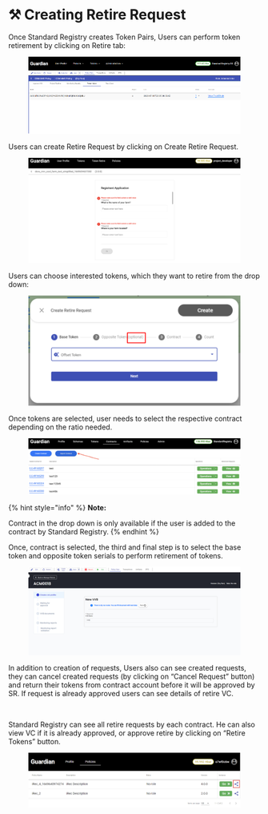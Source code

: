 # ⚒ Creating Retire Request

Once Standard Registry creates Token Pairs, Users can perform token retirement by clicking on Retire tab:

<figure><img src="../../../.gitbook/assets/image (1) (2).png" alt=""><figcaption></figcaption></figure>

Users can create Retire Request by clicking on Create Retire Request.

<figure><img src="../../../.gitbook/assets/image (2) (1) (3).png" alt=""><figcaption></figcaption></figure>

Users can choose interested tokens, which they want to retire from the drop down:

<figure><img src="../../../.gitbook/assets/image (9).png" alt=""><figcaption></figcaption></figure>

Once tokens are selected, user needs to select the respective contract depending on the ratio needed.&#x20;

<figure><img src="../../../.gitbook/assets/image (3) (3).png" alt=""><figcaption></figcaption></figure>

{% hint style="info" %}
**Note:**

Contract in the drop down is only available if the user is added to the contract by Standard Registry.
{% endhint %}

Once, contract is selected, the third and final step is to select the base token and opposite token serials to perform retirement of tokens.

<figure><img src="../../../.gitbook/assets/image (13).png" alt=""><figcaption></figcaption></figure>

In addition to creation of requests, Users also can see created requests, they can cancel created requests (by clicking on “Cancel Request” button) and return their tokens from contract account before it will be approved by SR. If request is already approved users can see details of retire VC.

<figure><img src="../../../.gitbook/assets/image (10) (2).png" alt=""><figcaption></figcaption></figure>

Standard Registry can see all retire requests by each contract. He can also view VC if it is already approved, or approve retire by clicking on “Retire Tokens” button.

<figure><img src="../../../.gitbook/assets/image (4) (2).png" alt=""><figcaption></figcaption></figure>
